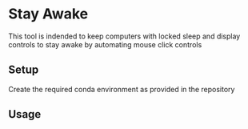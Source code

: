 # Stay Awake

This tool is indended to keep computers with locked sleep and display controls to stay awake by automating mouse click controls

## Setup 

Create the required conda environment as provided in the repository 

## Usage

